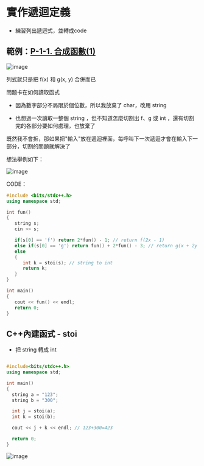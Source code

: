 # 實作遞迴定義

* 練習列出遞迴式，並轉成code

## 範例：[P-1-1. 合成函數(1)](https://judge.tcirc.tw/ShowProblem?problemid=d001)

![image](https://user-images.githubusercontent.com/84267907/156919579-a601c6a5-a53b-4d1b-9961-e7784c52864c.png)


列式就只是把 f(x) 和 g(x, y) 合併而已

問題卡在如何讀取函式

* 因為數字部分不局限於個位數，所以我放棄了 char，改用 string

* 也想過一次讀取一整個 string ，但不知道怎麼切割出 f、g 或 int ，還有切割完的各部分要如何處理，也放棄了

既然我不會拆，那如果把"輸入"放在遞迴裡面，每呼叫下一次遞迴才會在輸入下一部分，切割的問題就解決了

想法舉例如下：

![image](https://user-images.githubusercontent.com/84267907/156918380-96cce27e-753b-47d0-9c07-3939bff2972d.png)


CODE：
~~~cpp
#include <bits/stdc++.h>
using namespace std;

int fun()
{
   string s;
   cin >> s;

   if(s[0] == 'f') return 2*fun() - 1; // return f(2x - 1)
   else if(s[0] == 'g') return fun() + 2*fun() - 3; // return g(x + 2y - 3)
   else
   {
      int k = stoi(s); // string to int
      return k;
   }
}

int main()
{
   cout << fun() << endl;
   return 0;
}
~~~


## C++內建函式 - stoi

* 把 string 轉成 int 

~~~cpp

#include<bits/stdc++.h>
using namespace std;

int main()
{
  string a = "123";
  string b = "300";

  int j = stoi(a);
  int k = stoi(b);

  cout << j + k << endl; // 123+300=423

  return 0;
}
~~~

![image](https://user-images.githubusercontent.com/84267907/156918699-0fd9f739-13e9-4f42-afec-2ee072e245f4.png)
